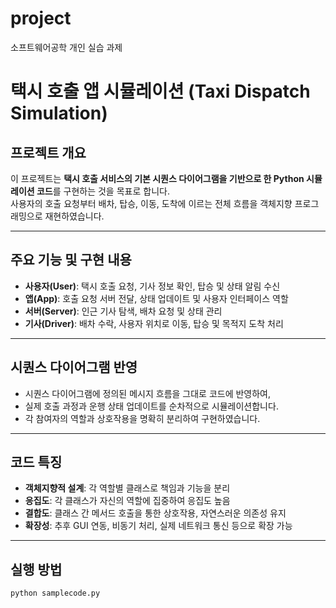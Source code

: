 # project
소프트웨어공학 개인 실습 과제

# 택시 호출 앱 시뮬레이션 (Taxi Dispatch Simulation)

## 프로젝트 개요  
이 프로젝트는 **택시 호출 서비스의 기본 시퀀스 다이어그램을 기반으로 한 Python 시뮬레이션 코드**를 구현하는 것을 목표로 합니다.  
사용자의 호출 요청부터 배차, 탑승, 이동, 도착에 이르는 전체 흐름을 객체지향 프로그래밍으로 재현하였습니다.

---

## 주요 기능 및 구현 내용

- **사용자(User)**: 택시 호출 요청, 기사 정보 확인, 탑승 및 상태 알림 수신  
- **앱(App)**: 호출 요청 서버 전달, 상태 업데이트 및 사용자 인터페이스 역할  
- **서버(Server)**: 인근 기사 탐색, 배차 요청 및 상태 관리  
- **기사(Driver)**: 배차 수락, 사용자 위치로 이동, 탑승 및 목적지 도착 처리  

---

## 시퀀스 다이어그램 반영  
- 시퀀스 다이어그램에 정의된 메시지 흐름을 그대로 코드에 반영하여,  
- 실제 호출 과정과 운행 상태 업데이트를 순차적으로 시뮬레이션합니다.  
- 각 참여자의 역할과 상호작용을 명확히 분리하여 구현하였습니다.

---

## 코드 특징

- **객체지향적 설계**: 각 역할별 클래스로 책임과 기능을 분리  
- **응집도**: 각 클래스가 자신의 역할에 집중하여 응집도 높음  
- **결합도**: 클래스 간 메서드 호출을 통한 상호작용, 자연스러운 의존성 유지  
- **확장성**: 추후 GUI 연동, 비동기 처리, 실제 네트워크 통신 등으로 확장 가능

---

## 실행 방법

```bash
python samplecode.py
